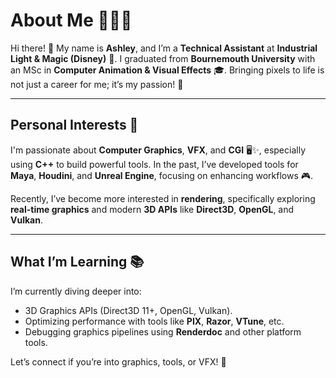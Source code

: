 # About Me 👩‍💻✨  

Hi there! 👋 My name is **Ashley**, and I’m a **Technical Assistant** at **Industrial Light & Magic (Disney)** 🌟. I graduated from **Bournemouth University** with an MSc in **Computer Animation & Visual Effects** 🎓. Bringing pixels to life is not just a career for me; it’s my passion! 💖  

---

## Personal Interests 🎥  

I'm passionate about **Computer Graphics**, **VFX**, and **CGI** 🖥️✨, especially using **C++** to build powerful tools. In the past, I’ve developed tools for **Maya**, **Houdini**, and **Unreal Engine**, focusing on enhancing workflows 🎮.  

Recently, I’ve become more interested in **rendering**, specifically exploring **real-time graphics** and modern **3D APIs** like **Direct3D**, **OpenGL**, and **Vulkan**.  

---

## What I’m Learning 📚  

I’m currently diving deeper into:  
- 3D Graphics APIs (Direct3D 11+, OpenGL, Vulkan).  
- Optimizing performance with tools like **PIX**, **Razor**, **VTune**, etc.  
- Debugging graphics pipelines using **Renderdoc** and other platform tools.  

Let’s connect if you’re into graphics, tools, or VFX! 🚀  
